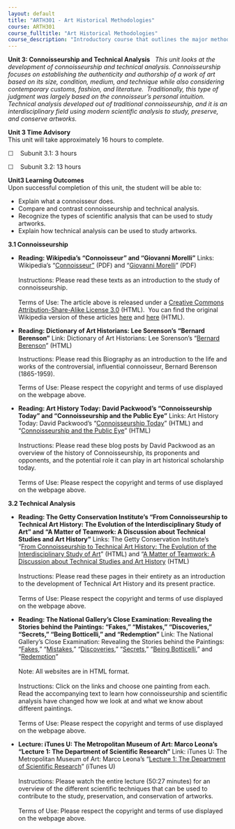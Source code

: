 ```yaml
---
layout: default
title: "ARTH301 - Art Historical Methodologies"
course: ARTH301
course_fulltitle: "Art Historical Methodologies"
course_description: "Introductory course that outlines the major methodologies used by art historians and traces the major methodological developments within the discipline from the late nineteenth century through the late twentieth century."
---
```

**Unit 3: Connoisseurship and Technical Analysis** <span id="3"></span> 
*This unit looks at the development of connoisseurship and technical
analysis. Connoisseurship focuses on establishing the authenticity and
authorship of a work of art based on its size, condition, medium, and
technique while also considering contemporary customs, fashion, and
literature.  Traditionally, this type of judgment was largely based on
the connoisseur’s personal intuition.  Technical analysis developed out
of traditional connoisseurship, and it is an interdisciplinary field
using modern scientific analysis to study, preserve, and conserve
artworks.*

**Unit 3 Time Advisory**  
This unit will take approximately 16 hours to complete.

☐    Subunit 3.1: 3 hours

☐    Subunit 3.2: 13 hours

**Unit3 Learning Outcomes**  
Upon successful completion of this unit, the student will be able to:

-   Explain what a connoisseur does.
-   Compare and contrast connoisseurship and technical analysis.
-   Recognize the types of scientific analysis that can be used to study
    artworks.
-   Explain how technical analysis can be used to study artworks.

**3.1 Connoisseurship** <span id="3.1"></span> 
-   **Reading: Wikipedia’s “Connoisseur” and “Giovanni Morelli”**
    Links: Wikipedia’s
    “[Connoisseur”](http://www.saylor.org/site/wp-content/uploads/2011/03/Wikipedias-Connoisseur-.pdf)
    (PDF) and “[Giovanni
    Morelli](http://www.saylor.org/site/wp-content/uploads/2011/03/Wikipedias-Giovanni-Morelli.pdf)”
    (PDF)  
        
     Instructions: Please read these texts as an introduction to the
    study of connoisseurship.  
        
     Terms of Use: The article above is released under a [Creative
    Commons Attribution-Share-Alike License
    3.0](http://creativecommons.org/licenses/by-sa/3.0/) (HTML).  You
    can find the original Wikipedia version of these articles
    [here](http://en.wikipedia.org/wiki/Connoisseurship) and
    [here](http://en.wikipedia.org/wiki/Giovanni_Morelli) (HTML).

-   **Reading: Dictionary of Art Historians: Lee Sorenson’s “Bernard
    Berenson”**
    Link: Dictionary of Art Historians: Lee Sorenson’s “[Bernard
    Berenson](http://www.dictionaryofarthistorians.org/berensonb.htm)”
    (HTML)  
      
     Instructions: Please read this Biography as an introduction to the
    life and works of the controversial, influential connoisseur,
    Bernard Berenson (1865-1959).   
      
     Terms of Use: Please respect the copyright and terms of use
    displayed on the webpage above.

-   **Reading: Art History Today: David Packwood’s “Connoisseurship
    Today” and “Connoisseurship and the Public Eye”**
    Links: Art History Today: David Packwood’s “[Connoisseurship
    Today](http://artintheblood.typepad.com/art_history_today/2010/07/connoisseurship-today.html)”
    (HTML) and “[Connoisseurship and the Public
    Eye](http://artintheblood.typepad.com/art_history_today/2010/09/connoisseurship-and-the-public-eye.html)”
    (HTML)  
        
     Instructions: Please read these blog posts by David Packwood as an
    overview of the history of Connoisseurship, its proponents and
    opponents, and the potential role it can play in art historical
    scholarship today.  
        
     Terms of Use: Please respect the copyright and terms of use
    displayed on the webpage above.

**3.2 Technical Analysis** <span id="3.2"></span> 
-   **Reading: The Getty Conservation Institute’s “From Connoisseurship
    to Technical Art History: The Evolution of the Interdisciplinary
    Study of Art” and “A Matter of Teamwork: A Discussion about
    Technical Studies and Art History”**
    Links: The Getty Conservation Institute’s “[From Connoisseurship to
    Technical Art History: The Evolution of the Interdisciplinary Study
    of
    Art](http://www.getty.edu/conservation/publications/newsletters/20_1/feature.html)”
    (HTML) and “[A Matter of Teamwork: A Discussion about Technical
    Studies and Art
    History](http://www.getty.edu/conservation/publications/newsletters/20_1/dialogue.html)
    (HTML)  
        
     Instructions: Please read these pages in their entirety as an
    introduction to the development of Technical Art History and its
    present practice.  
        
     Terms of Use: Please respect the copyright and terms of use
    displayed on the webpage above.

-   **Reading: The National Gallery’s Close Examination: Revealing the
    Stories behind the Paintings: “Fakes,” “Mistakes,” “Discoveries,”
    “Secrets,” “Being Botticelli,” and “Redemption”**
    Link: The National Gallery’s Close Examination: Revealing the
    Stories behind the Paintings:
    “[Fakes](http://www.nationalgallery.org.uk/paintings/research/close-examination/fakes/),”
    “[Mistakes](http://www.nationalgallery.org.uk/paintings/research/close-examination/mistakes/),”
    “[Discoveries](http://www.nationalgallery.org.uk/paintings/research/close-examination/discoveries/),”
    “[Secrets](http://www.nationalgallery.org.uk/paintings/research/close-examination/secrets/),”
    “[Being
    Botticelli](http://www.nationalgallery.org.uk/paintings/research/being-botticelli),”
    and
    “[Redemption](http://www.nationalgallery.org.uk/paintings/research/close-examination/redemption/)”  
        
     Note: All websites are in HTML format.  
        
     Instructions: Click on the links and choose one painting from
    each.  Read the accompanying text to learn how connoisseurship and
    scientific analysis have changed how we look at and what we know
    about different paintings.  
        
     Terms of Use: Please respect the copyright and terms of use
    displayed on the webpage above.

-   **Lecture: iTunes U: The Metropolitan Museum of Art: Marco Leona’s
    “Lecture 1: The Department of Scientific Research”**
    Link: iTunes U: The Metropolitan Museum of Art: Marco Leona’s
    “[Lecture 1: The Department of Scientific
    Research](http://deimos3.apple.com/WebObjects/Core.woa/Browse/metmuseum.org.1657074426.01657074428)”
    (iTunes U)  
        
     Instructions: Please watch the entire lecture (50:27 minutes) for
    an overview of the different scientific techniques that can be used
    to contribute to the study, preservation, and conservation of
    artworks.  
        
     Terms of Use: Please respect the copyright and terms of use
    displayed on the webpage above.


